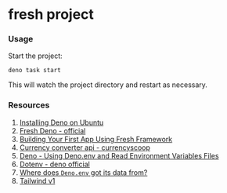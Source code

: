# fresh project

### Usage

Start the project:

```
deno task start
```

This will watch the project directory and restart as necessary.

### Resources

1. [Installing Deno on Ubuntu](https://darryldias.me/2020/deno-on-ubuntu/)
2. [Fresh Deno - official](https://fresh.deno.dev/)
3. [Building Your First App Using Fresh Framework](https://www.thisdot.co/blog/building-your-first-app-using-fresh-framework)
4. [Currency converter api - currencyscoop](https://currencyscoop.com/)
5. [Deno - Using Deno.env and Read Environment Variables Files](https://www.woolha.com/tutorials/deno-using-deno-env-and-read-environment-variables-files)
6. [Dotenv - deno official](https://deno.land/x/dotenv@v3.2.0)
7. [Where does `Deno.env` got its data from?](https://stackoverflow.com/questions/61873926/where-does-deno-env-got-its-data-from)
8. [Tailwind v1](https://v1.tailwindcss.com/docs/text-color)
